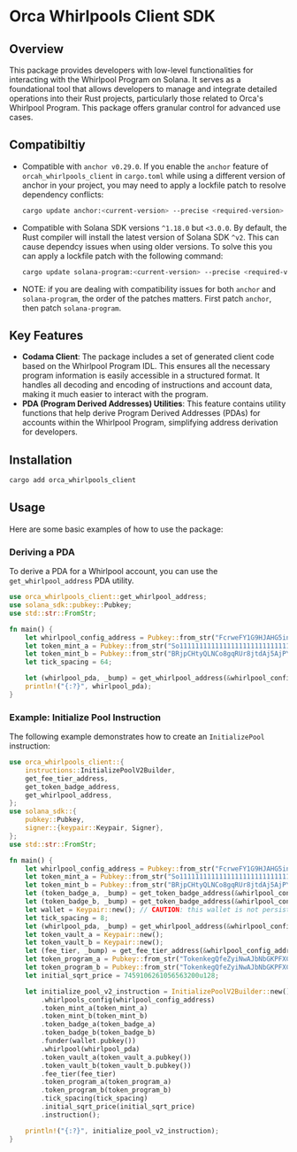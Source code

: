 # Orca Whirlpools Client SDK

## Overview
This package provides developers with low-level functionalities for interacting with the Whirlpool Program on Solana. It serves as a foundational tool that allows developers to manage and integrate detailed operations into their Rust projects, particularly those related to Orca's Whirlpool Program. This package offers granular control for advanced use cases.

## Compatibiltiy
- Compatible with `anchor v0.29.0`. If you enable the `anchor` feature of `orcah_whirlpools_client` in `cargo.toml` while using a different version of anchor in your project, you may need to apply a lockfile patch to resolve dependency conflicts:
    ```bash
    cargo update anchor:<current-version> --precise <required-version>
    ```  
- Compatible with Solana SDK versions `^1.18.0` but `<3.0.0`. By default, the Rust compiler will install the latest version of Solana SDK `^v2`. This can cause dependcy issues when using older versions. To solve this you can apply a lockfile patch with the following command:
    ```bash
    cargo update solana-program:<current-version> --precise <required-version>
    ```
- NOTE: if you are dealing with compatibility issues for both `anchor` and `solana-program`, the order of the patches matters. First patch `anchor`, then patch `solana-program`.

## Key Features
- **Codama Client**: The package includes a set of generated client code based on the Whirlpool Program IDL. This ensures all the necessary program information is easily accessible in a structured format. It handles all decoding and encoding of instructions and account data, making it much easier to interact with the program.
- **PDA (Program Derived Addresses) Utilities**: This feature contains utility functions that help derive Program Derived Addresses (PDAs) for accounts within the Whirlpool Program, simplifying address derivation for developers.

## Installation
```bash
cargo add orca_whirlpools_client
```

## Usage
Here are some basic examples of how to use the package:

### Deriving a PDA
To derive a PDA for a Whirlpool account, you can use the `get_whirlpool_address` PDA utility.

```rust
use orca_whirlpools_client::get_whirlpool_address;
use solana_sdk::pubkey::Pubkey;
use std::str::FromStr;

fn main() {
    let whirlpool_config_address = Pubkey::from_str("FcrweFY1G9HJAHG5inkGB6pKg1HZ6x9UC2WioAfWrGkR").unwrap();
    let token_mint_a = Pubkey::from_str("So11111111111111111111111111111111111111112").unwrap(); // wSOL
    let token_mint_b = Pubkey::from_str("BRjpCHtyQLNCo8gqRUr8jtdAj5AjPYQaoqbvcZiHok1k").unwrap(); // DevUSDC
    let tick_spacing = 64;

    let (whirlpool_pda, _bump) = get_whirlpool_address(&whirlpool_config_address, &token_mint_a, &token_mint_b, tick_spacing).unwrap();
    println!("{:?}", whirlpool_pda);
}
```

### Example: Initialize Pool Instruction

The following example demonstrates how to create an `InitializePool` instruction:

```rust
use orca_whirlpools_client::{
    instructions::InitializePoolV2Builder,
    get_fee_tier_address,
    get_token_badge_address,
    get_whirlpool_address,
};
use solana_sdk::{
    pubkey::Pubkey,
    signer::{keypair::Keypair, Signer},
};
use std::str::FromStr;

fn main() {
    let whirlpool_config_address = Pubkey::from_str("FcrweFY1G9HJAHG5inkGB6pKg1HZ6x9UC2WioAfWrGkR").unwrap();
    let token_mint_a = Pubkey::from_str("So11111111111111111111111111111111111111112").unwrap(); // wSOL
    let token_mint_b = Pubkey::from_str("BRjpCHtyQLNCo8gqRUr8jtdAj5AjPYQaoqbvcZiHok1k").unwrap(); // DevUSDC
    let (token_badge_a, _bump) = get_token_badge_address(&whirlpool_config_address, &token_mint_a).unwrap();
    let (token_badge_b, _bump) = get_token_badge_address(&whirlpool_config_address, &token_mint_b).unwrap();
    let wallet = Keypair::new(); // CAUTION: this wallet is not persistent
    let tick_spacing = 8;
    let (whirlpool_pda, _bump) = get_whirlpool_address(&whirlpool_config_address, &token_mint_a, &token_mint_b, tick_spacing).unwrap();
    let token_vault_a = Keypair::new();
    let token_vault_b = Keypair::new();
    let (fee_tier, _bump) = get_fee_tier_address(&whirlpool_config_address, tick_spacing).unwrap();
    let token_program_a = Pubkey::from_str("TokenkegQfeZyiNwAJbNbGKPFXCWuBvf9Ss623VQ5DA").unwrap();
    let token_program_b = Pubkey::from_str("TokenkegQfeZyiNwAJbNbGKPFXCWuBvf9Ss623VQ5DA").unwrap();
    let initial_sqrt_price = 7459106261056563200u128;    

    let initialize_pool_v2_instruction = InitializePoolV2Builder::new()
        .whirlpools_config(whirlpool_config_address)
        .token_mint_a(token_mint_a)
        .token_mint_b(token_mint_b)
        .token_badge_a(token_badge_a)
        .token_badge_b(token_badge_b)
        .funder(wallet.pubkey())
        .whirlpool(whirlpool_pda)
        .token_vault_a(token_vault_a.pubkey())
        .token_vault_b(token_vault_b.pubkey())
        .fee_tier(fee_tier)
        .token_program_a(token_program_a)
        .token_program_b(token_program_b)
        .tick_spacing(tick_spacing)
        .initial_sqrt_price(initial_sqrt_price)
        .instruction();

    println!("{:?}", initialize_pool_v2_instruction);
}
```